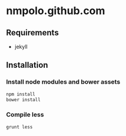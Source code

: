 nmpolo.github.com
=================

Requirements
------------

- jekyll

Installation
------------

### Install node modules and bower assets
```bash
npm install
bower install
```

### Compile less
```bash
grunt less
```
